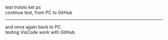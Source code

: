 test trololo
ket pc
<br>
continue test,
from PC to GitHub
<hr>
and once again back to PC<br>
testing VisCode work with GitHub<br>